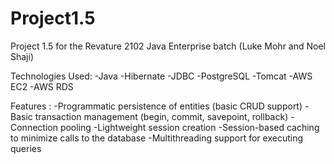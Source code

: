 # Project1.5
Project 1.5 for the Revature 2102 Java Enterprise batch (Luke Mohr and Noel Shaji)

Technologies Used:
-Java
-Hibernate
-JDBC
-PostgreSQL
-Tomcat
-AWS EC2
-AWS RDS

Features :
-Programmatic persistence of entities (basic CRUD support)
-Basic transaction management (begin, commit, savepoint, rollback)
-Connection pooling
-Lightweight session creation
-Session-based caching to minimize calls to the database
-Multithreading support for executing queries
